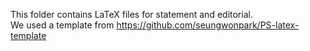 This folder contains LaTeX files for statement and editorial.  
We used a template from https://github.com/seungwonpark/PS-latex-template
